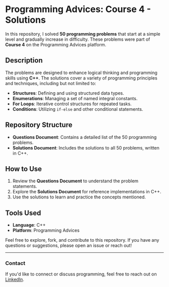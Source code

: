 # Programming Advices: Course 4 - Solutions

In this repository, I solved **50 programming problems** that start at a simple level and gradually increase in difficulty. These problems were part of **Course 4** on the Programming Advices platform.

## Description
The problems are designed to enhance logical thinking and programming skills using **C++**. The solutions cover a variety of programming principles and techniques, including but not limited to:

- **Structures**: Defining and using structured data types.
- **Enumerations**: Managing a set of named integral constants.
- **For Loops**: Iterative control structures for repeated tasks.
- **Conditions**: Utilizing `if-else` and other conditional statements.

## Repository Structure
- **Questions Document**: Contains a detailed list of the 50 programming problems.
- **Solutions Document**: Includes the solutions to all 50 problems, written in C++.

## How to Use
1. Review the **Questions Document** to understand the problem statements.
2. Explore the **Solutions Document** for reference implementations in C++.
3. Use the solutions to learn and practice the concepts mentioned.

## Tools Used
- **Language**: C++
- **Platform**: Programming Advices

Feel free to explore, fork, and contribute to this repository. If you have any questions or suggestions, please open an issue or reach out!

---
### Contact
If you'd like to connect or discuss programming, feel free to reach out on [LinkedIn](https://www.linkedin.com/in/ahmed-zakaria-abdo-a08705191/).
